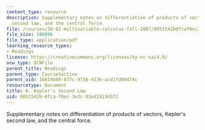 ```yaml
---
content_type: resource
description: Supplementary notes on differentiation of products of vectors, Kepler's
  second law, and the central force.
file: /courses/18-02-multivariable-calculus-fall-2007/8051542b0fcaf8ec3e3c81ed2419d3f2_kepler_secnd_law.pdf
file_size: 180096
file_type: application/pdf
learning_resource_types:
- Readings
license: https://creativecommons.org/licenses/by-nc-sa/4.0/
ocw_type: OCWFile
parent_title: Readings
parent_type: CourseSection
parent_uid: 16819b09-677c-9716-4136-acd1fd60474c
resourcetype: Document
title: K. Kepler's Second Law
uid: 8051542b-0fca-f8ec-3e3c-81ed2419d3f2
---
```

Supplementary notes on differentiation of products of vectors, Kepler's second law, and the central force.